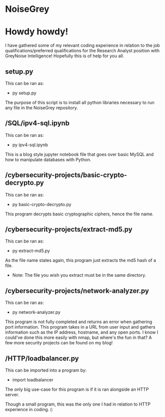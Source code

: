 # NoiseGrey

# Howdy howdy!

I have gathered some of my relevant coding experience in relation to the job qualifications/preferred qualifications for the Research Analyst position with GreyNoise Intelligence! Hopefully this is of help for you all.

## setup.py
This can be ran as:
- py setup.py

The purpose of this script is to install all python libraries necessary to run any file in the NoiseGrey repository.

## /SQL/ipv4-sql.ipynb
This can be ran as:
- py ipv4-sql.ipynb

This is a blog style jupyter notebook file that goes over basic MySQL and how to manipulate databases with Python.

## /cybersecurity-projects/basic-crypto-decrypto.py
This can be ran as:
- py basic-crypto-decrypto.py

This program decrypts basic cryptographic ciphers, hence the file name.

## /cybersecurity-projects/extract-md5.py
This can be ran as:
- py extract-md5.py

As the file name states again, this program just extracts the md5 hash of a file. 
* Note: The file you wish you extract must be in the same directory.

## /cybersecurity-projects/network-analyzer.py
This can be ran as:
- py network-analyzer.py

This program is not fully completed and returns an error when gathering port information. 
This program takes in a URL from user input and gathers information such as the IP address, hostname, and any open ports. I know I could've done this more easily with nmap, but where's the fun in that?
A few more security projects can be found on my blog!

## /HTTP/loadbalancer.py
This can be imported into a program by:
- import loadbalancer

The only big use-case for this program is if it is ran alongside an HTTP server.

Though a small program, this was the only one I had in relation to HTTP experience in coding. (:
